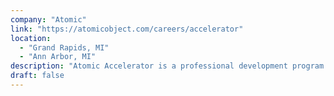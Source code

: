 ```yaml
---
company: "Atomic"
link: "https://atomicobject.com/careers/accelerator"
location:
  - "Grand Rapids, MI"
  - "Ann Arbor, MI"
description: "Atomic Accelerator is a professional development program for recent computer science grads."
draft: false
---
```

